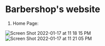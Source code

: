 # Barbershop's website

1. Home Page:

![Screen Shot 2022-01-17 at 11 18 15 PM](https://user-images.githubusercontent.com/88399956/149889321-2de55f8e-4a15-425f-b2ea-c536609ba451.png)
![Screen Shot 2022-01-17 at 11 21 05 PM](https://user-images.githubusercontent.com/88399956/149889414-32efc5a3-33fe-4828-83e4-823ccc0d64a2.png)
